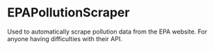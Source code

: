 # EPAPollutionScraper
Used to automatically scrape pollution data from the EPA website. For anyone having difficulties with their API.
